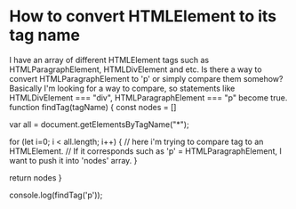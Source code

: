 
# How to convert HTMLElement to its tag name

I have an array of different HTMLElement tags such as HTMLParagraphElement, HTMLDivElement and etc.
Is there a way to convert HTMLParagraphElement to 'p' or simply compare them somehow?
Basically I'm looking for a way to compare, so statements like HTMLDivElement === "div", HTMLParagraphElement === "p" become true.
function findTag(tagName) {
  const nodes = []
  
  var all = document.getElementsByTagName("*");

  for (let i=0; i < all.length; i++) {
      // here i'm trying to compare tag to an HTMLElement. 
      // If it corresponds such as 'p' = HTMLParagraphElement, I want to push it into 'nodes' array.
  }
  
  return nodes
}

console.log(findTag('p'));


        